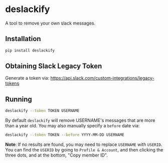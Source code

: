 # deslackify

A tool to remove your own slack messages.

## Installation

```sh
pip install deslackify
```

## Obtaining Slack Legacy Token

Generate a token via: https://api.slack.com/custom-integrations/legacy-tokens

## Running

```sh
deslackify --token TOKEN USERNAME
```

By default `deslackify` will remove USERNAME's messages that are more than a
year old. You may also manually specify a `before` date via:

```sh
deslackify --token TOKEN --before YYYY-MM-DD USERNAME
```

__Note__: If no results are found, you may need to replace `USERNAME` with
`USERID`. You can find the `USERID` by going to `Profile & Account`, and then
clicking the three dots, and at the bottom, "Copy member ID".